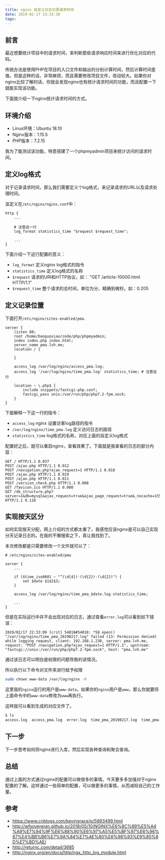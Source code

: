 ```yaml
---
title: nginx 自定义日志记录请求时间
date: 2019-02-17 23:33:39
tags:
---
```

## 前言

最近想要统计项目中的请求时间，来判断那些请求响应时间来进行优化对应的代码。

传统办法是使用PHP在项目的入口文件和输出的分别计算时间，然后计算时间差值。但是这种的话，非常麻烦，而且需要修改项目文件，改动较大。如果你对nginx比较了解的话，你就会发现nginx也有统计请求时间的功能，而且配置一下就能实现该功能。

下面就介绍一下nginx统计请求时间的方式。

## 环境介绍

- Linux环境：Ubuntu 18.10
- Nginx版本：1.15.5
- PHP版本：7.2.15

我为了能测试该功能，特意搭建了一个phpmyadmin项目来统计访问的请求时间。

## 定义log格式

对于记录请求时间，那么我们需要定义个log格式，来记录请求的URL以及请求处理时间。

该定义在`/etc/nginx/nginx.conf`中：

```nginx
http {
    ...
    
    # 注意这一行
    log_format statistics_time "$request $request_time";

    ...
}
```

下面介绍一下这行配置的意义：

- `log_format` 定义nginx log格式的指令
- `statistics_time` 定义log格式的名称
- `$request` 请求的URI和HTTP协议，如： "GET /article-10000.html HTTP/1.1"
- `$request_time` 整个请求的总时间，单位为分，精确到微秒。如：0.205

## 定义记录位置

下面打开`/etc/nginx/sites-enabled/pma`.

```nginx
server {
	listen 80;
	root /home/baoguoxiao/code/php/phpmyadmin;
	index index.php index.html;
	server_name pma.lvh.me;
	location / {

	}

    access_log /var/log/nginx/access_pma.log;
    access_log '/var/log/nginx/time_pma.log' statistics_time; # 注意这行

	location ~ \.php$ {
		include snippets/fastcgi-php.conf;
		fastcgi_pass unix:/var/run/php/php7.2-fpm.sock;
	}
}
```

下面解释一下这一行的指令：

- `access_log` nginx 设置访客log路径的指令
- `/var/log/nginx/time_pma.log` 定义访问日志的路径
- `statistics_time` log格式的名称，对应上面的自定义log格式

配置好之后，就可以重启nginx，查看效果了。下面就是我查看的日志的部分内容：

```log
GET / HTTP/1.1 0.037
POST /ajax.php HTTP/1.1 0.012
POST /navigation.php?ajax_request=1 HTTP/1.1 0.018
POST /ajax.php HTTP/1.1 0.019
POST /ajax.php HTTP/1.1 0.011
POST /version_check.php HTTP/1.1 0.008
GET /favicon.ico HTTP/1.1 0.000
GET /db_structure.php?server=1&db=mysql&ajax_request=true&ajax_page_request=true&_nocache=1550413689281586612&token=%3B%24*%5DFp%7BVsh%40~8%5D9t HTTP/1.1 0.126
```

## 实现按天区分

如何实现按天分配，网上介绍的方式都太重了。我感觉应该nginx是可以自己实现分天记录日志的。在我的不懈搜索之下，真让我找到了。

本次修改都是只需要修改一个文件就可以了：

```nginx
# /etc/nginx/sites-enabled/pma

server {
	...
	
    if ($time_iso8601 ~ "^(\d{4})-(\d{2})-(\d{2})") {
        set $date $1$2$3;
    }

    access_log /var/log/nginx/time_pma_$date.log statistics_time;
    
    ...
}
```

但是在实际运行中并不会出现对应的日志，通过查看`error.log`可以看到如下错误：

```log
2019/02/17 22:33:09 [crit] 54018#54018: *58 open() "/var/log/nginx/time_pma_20190217.log" failed (13: Permission denied) while logging request, client: 192.168.1.230, server: pma.lvh.me, request: "POST /navigation.php?ajax_request=1 HTTP/1.1", upstream: "fastcgi://unix:/var/run/php/php7.2-fpm.sock", host: "pma.lvh.me"
```

通过该日志可以明白是权限的问题导致的该情况。

所以执行以下命令对文件夹进行赋予权限

```bash
sudo chown www-data /var/log/nginx -R
```

这里我的`nginx`运行的用户是`www-data`，如果你的`nginx`用户是`www`，那么你就要将上面命令中的`www-data`修改为`www`再执行。

这样就可以看到生成的对应文件了。

```bash
$ ls
access.log  access_pma.log  error.log  time_pma_20190217.log  time_pma.log
```

## 下一步

下一步思考如何将nginx进行入库，然后实现各种查询和聚合查询。

## 总结

通过上面的方式通过nginx的配置可以做很多的事情。今天要多多加强对于nginx配置的了解。这样通过一些简单的配置，可以做更多的事情，从而减轻自己的工作量。

## 参考

- https://www.cnblogs.com/kevingrace/p/5893499.html
- http://wfsovereign.github.io/2018/05/10/NGINX%E6%8C%89%E5%A4%A9%E7%94%9F%E6%88%90%E6%97%A5%E5%BF%97%E6%96%87%E4%BB%B6%E7%9A%84%E7%AE%80%E6%98%93%E9%85%8D%E7%BD%AE/
- http://returnc.com/detail/3685
- http://nginx.org/en/docs/http/ngx_http_log_module.html
